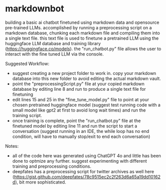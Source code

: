 # markdownbot
building a basic ai chatbot finetuned using markdown data and opensource pre-trained LLMs. 
accomplished by running a preprocessing script on a markdown database, chunking each markdown file and compiling them into a single text file. 
this text file is used to finetune a pretrained LLM using the huggingface LLM database and training library (https://huggingface.co/models).
the "run_chatbot.py" file allows the user to interact with the fine tuned LLM via the console.

Suggested Workflow:
 - suggest creating a new project folder to work in. copy your markdown database into this new folder to avoid editing the actual markdown vault.
 - point the "preprocessingScript.py" file at your copied markdown database by editing line 8 and run to produce a single text file for finetuning
 - edit lines 15 and 25 in the "fine_tune_model.py" file to point at your chosen pretrained huggingface model (suggest test running code with a small model like gpt2 at first to avoid long wait times) and run the training script.
 - once training is complete, point the "run_chatbot.py" file at the finetuned model by editing line 11 and run the script to start a conversation (suggest running in an IDE, the while loop has no end condition, will have to manually stop/exit to end each conversation)

Notes: 
 - all of the code here was generated using ChatGPT 4o and little has been done to optmize any further. suggest experimenting with different training and preprocessing conditions.
 - deepfates has a preprocessing script for twitter archives as well here (https://gist.github.com/deepfates/78c9515ec2c2f263d6a65a19dd10162d), bit more sophisticated.

